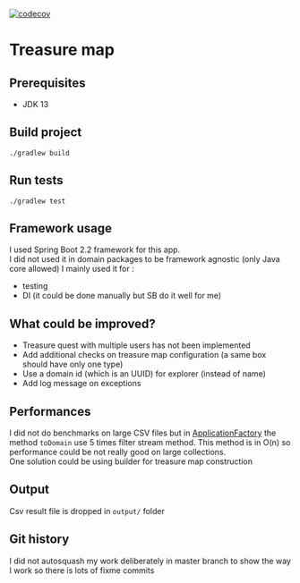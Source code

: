 [![codecov](https://codecov.io/gh/fleboulch/treasure-map/branch/master/graph/badge.svg)](https://codecov.io/gh/fleboulch/treasure-map)

# Treasure map

## Prerequisites

- JDK 13

## Build project

```
./gradlew build
```
## Run tests

```
./gradlew test
```

## Framework usage

I used Spring Boot 2.2 framework for this app.  
I did not used it in domain packages to be framework agnostic (only Java core allowed)
I mainly used it for :
- testing
- DI (it could be done manually but SB do it well for me) 

## What could be improved?

- Treasure quest with multiple users has not been implemented
- Add additional checks on treasure map configuration (a same box should have only one type)
- Use a domain id (which is an UUID) for explorer (instead of name)
- Add log message on exceptions

## Performances

I did not do benchmarks on large CSV files but in [ApplicationFactory](src/main/java/com/fleboulch/treasuremap/application/exposition/ApplicationFactory.java) the method `toDomain` use 5 times filter stream method.
This method is in O(n) so performance could be not really good on large collections.  
One solution could be using builder for treasure map construction

## Output

Csv result file is dropped in `output/` folder

## Git history

I did not autosquash my work deliberately in master branch to show the way I work so there is lots of fixme commits
